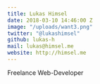 ```yaml
---
title: Lukas Himsel
date: 2018-03-10 14:46:00 Z
image: "/uploads/want3.png"
twitter: "@lukashimsel"
github: lukas-h
mail: lukas@himsel.me
website: http://himsel.me
---
```


Freelance Web-Developer